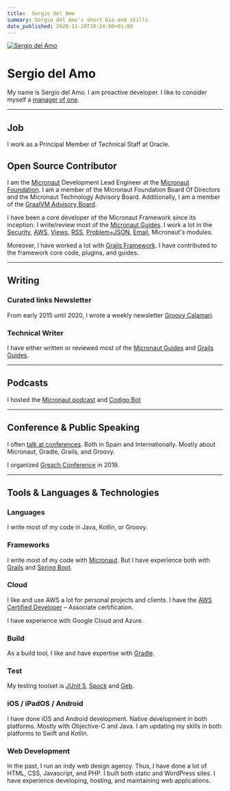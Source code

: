 ```yaml
---
title:  Sergio del Amo
summary: Sergio del Amo's short bio and skills. 
date_published: 2020-11-20T10:24:00+01:00
---
```


<div class="float-end img-thumbnail m-3"><a href="https://images.sergiodelamo.com/avatar.jpg"><img src="https://images.sergiodelamo.com/avatar.jpg" 
     alt="Sergio del Amo"
    style="max-width: 320px;"
class="m-3"
    /></a></div>

# Sergio del Amo

My name is Sergio del Amo. I am proactive developer. I like to consider myself a [manager of one](https://signalvnoise.com/posts/1430-hire-managers-of-one).

<hr class="mt-4 mb-4"/>

## Job

I work as a Principal Member of Technical Staff at Oracle.

## Open Source Contributor

I am the [Micronaut](https://micronaut.io) Development Lead Engineer at the [Micronaut Foundation](https://micronaut.io/foundation/). I am a member of the Micronaut Foundation Board Of Directors and the Micronaut Technology Advisory Board. Additionally, I am a member of the [GraalVM Advisory Board](https://www.graalvm.org/community/advisory-board/). 

I have been a core developer of the Micronaut Framework since its inception. I write/review most of the [Micronaut Guides](https://guides.micronaut.io). I work a lot in the [Security](https://micronaut-projects.github.io/micronaut-security/latest/guide/index.html), [AWS](https://micronaut-projects.github.io/micronaut-aws/latest/guide/index.html), [Views](https://micronaut-projects.github.io/micronaut-views/latest/guide/index.html), [RSS](https://micronaut-projects.github.io/micronaut-rss/latest/guide/index.html), [Problem+JSON](https://micronaut-projects.github.io/micronaut-problem-json/latest/guide/index.html), [Email](https://micronaut-projects.github.io/micronaut-email/latest/guide/index.html), Micronaut's modules.
 
Moreover, I have worked a lot with [Grails Framework](https://grails.org). I have contributed to the framework core code, plugins, and guides. 

<hr class="mt-4 mb-4"/>

## Writing

### Curated links Newsletter 

From early 2015 until 2020, I wrote a weekly newsletter [Groovy Calamari](https://groovycalamari.com).  

### Technical Writer

I have either written or reviewed most of the [Micronaut Guides](https://guides.micronaut.io) and [Grails Guides](https://guides.grails.org).

<hr class="mt-4 mb-4"/>


## Podcasts 

 I hosted the [Micronaut podcast](https://micronautpodcast.com) and [Codigo Bot](https://codigobot.com)

<hr class="mt-4 mb-4"/>

 
## Conference & Public Speaking

I often [talk at conferences](https://sergiodelamo.com/blog/tag/talk.html). Both in Spain and Internationally. Mostly about Micronaut, Gradle, Grails, and Groovy.

I organized [Greach Conference](https://greachconf.com) in 2019.

<hr class="mt-4 mb-4"/>

## Tools & Languages & Technologies

### Languages

I write most of my code in Java, Kotlin, or Groovy.

### Frameworks

I write most of my code with  [Micronaut](https://micronaut.io). But I have experience both with [Grails](https://grails.org) and [Spring Boot](https://spring.io/projects/spring-boot).

### Cloud

I like and use AWS a lot for personal projects and clients. I have the [AWS Certified Developer](https://www.youracclaim.com/badges/2799a540-3140-42ef-a23e-50f35f2c8747/embedded) – Associate certification.

I have experience with Google Cloud and Azure.

### Build

As a build tool, I like and have expertise with [Gradle](https://gradle.org). 

### Test

My testing toolset is [JUnit 5](https://junit.org/junit5/), [Spock](http://spockframework.org) and [Geb](https://gebish.org).


### iOS / iPadOS / Android
 
I have done iOS and Android development. Native development in both platforms. Mostly with Objective-C and Java. I am updating my skills in both platforms to Swift and Kotlin.

### Web Development 
 
In the past, I run an indy web design agency. Thus, I have done a lot of HTML, CSS, Javascript, and PHP. I built both static and WordPress sites. I have experience developing, hosting, and maintaining web applications.  